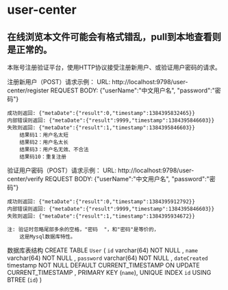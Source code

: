 user-center
===========

## 在线浏览本文件可能会有格式错乱，pull到本地查看则是正常的。

本账号注册验证平台，使用HTTP协议接受注册新用户、或验证用户密码的请求。

注册新用户（POST）请求示例：
    URL: http://localhost:9798/user-center/register
    REQUEST BODY: {"userName":"中文用户名", "password":"密码"}
    
    成功则返回: {"metaDate":{"result":0,"timestamp":1384395832465}}
    内部错误则返回: {"metaDate":{"result":9999,"timestamp":1384395846603}}
    失败则返回: {"metaDate":{"result":1,"timestamp":1384395846603}}
        结果码1：用户名太短
        结果码2：用户名太长
        结果码3：用户名无效、不合法
        结果码10：重复注册    

验证用户密码（POST）请求示例：
    URL: http://localhost:9798/user-center/verify
    REQUEST BODY: {"userName":"中文用户名", "password":"密码"}
    
    成功则返回: {"metaDate":{"result":0,"timestamp":1384395912792}}
    内部错误则返回: {"metaDate":{"result":9999,"timestamp":1384395846603}}
    失败则返回: {"metaDate":{"result":1,"timestamp":1384395934672}}
    
    注: 验证时忽略尾部多余的空格，"密码  "，和"密码"是等价的，
        这是Mysql数据库特性。

数据库表结构
    CREATE TABLE `User` (
        `id` varchar(64) NOT NULL ,
        `name` varchar(64) NOT NULL ,
        `password` varchar(64) NOT NULL ,
        `dateCreated` timestamp NOT NULL DEFAULT CURRENT_TIMESTAMP ON UPDATE CURRENT_TIMESTAMP ,
        PRIMARY KEY (`name`),
        UNIQUE INDEX `id` USING BTREE (`id`) 
    )
